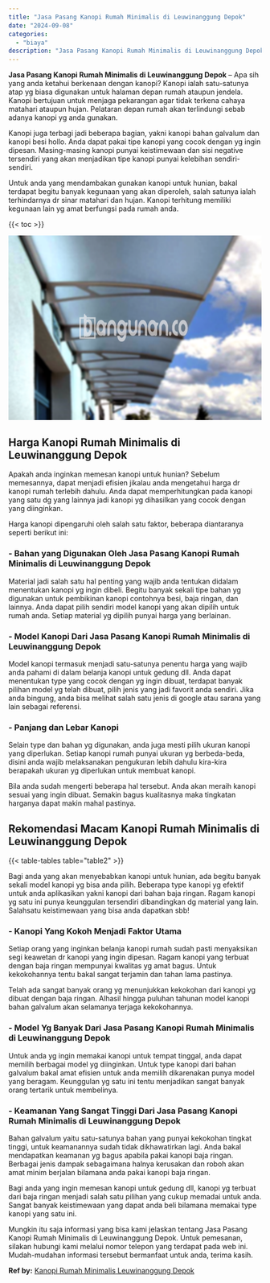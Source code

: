 ```yaml
---
title: "Jasa Pasang Kanopi Rumah Minimalis di Leuwinanggung Depok"
date: "2024-09-08"
categories: 
  - "biaya"
description: "Jasa Pasang Kanopi Rumah Minimalis di Leuwinanggung Depok. Mungkin itu saja informasi yang bisa kami jelaskan tentang Jasa Pasang Kanopi Rumah Minimalis di L..."
---
```


**Jasa Pasang Kanopi Rumah Minimalis di Leuwinanggung Depok** – Apa sih yang anda ketahui berkenaan dengan kanopi? Kanopi ialah satu-satunya atap yg biasa digunakan untuk halaman depan rumah ataupun jendela. Kanopi bertujuan untuk menjaga pekarangan agar tidak terkena cahaya matahari ataupun hujan. Pelataran depan rumah akan terlindungi sebab adanya kanopi yg anda gunakan.

Kanopi juga terbagi jadi beberapa bagian, yakni kanopi bahan galvalum dan kanopi besi hollo. Anda dapat pakai tipe kanopi yang cocok dengan yg ingin dipesan. Masing-masing kanopi punyai keistimewaan dan sisi negative tersendiri yang akan menjadikan tipe kanopi punyai kelebihan sendiri-sendiri.

Untuk anda yang mendambakan gunakan kanopi untuk hunian, bakal terdapat begitu banyak kegunaan yang akan diperoleh, salah satunya ialah terhindarnya dr sinar matahari dan hujan. Kanopi terhitung memiliki kegunaan lain yg amat berfungsi pada rumah anda.

{{< toc >}}

![Jasa Pasang Kanopi Rumah Minimalis di Leuwinanggung Depok](/images/harga-kanopi-minimalis-21.png)

## Harga Kanopi Rumah Minimalis di Leuwinanggung Depok

Apakah anda inginkan memesan kanopi untuk hunian? Sebelum memesannya, dapat menjadi efisien jikalau anda mengetahui harga dr kanopi rumah terlebih dahulu. Anda dapat memperhitungkan pada kanopi yang satu dg yang lainnya jadi kanopi yg dihasilkan yang cocok dengan yang diinginkan.

Harga kanopi dipengaruhi oleh salah satu faktor, beberapa diantaranya seperti berikut ini:

### \- Bahan yang Digunakan Oleh Jasa Pasang Kanopi Rumah Minimalis di Leuwinanggung Depok

Material jadi salah satu hal penting yang wajib anda tentukan didalam menentukan kanopi yg ingin dibeli. Begitu banyak sekali tipe bahan yg digunakan untuk pembikinan kanopi contohnya besi, baja ringan, dan lainnya. Anda dapat pilih sendiri model kanopi yang akan dipilih untuk rumah anda. Setiap material yg dipilih punyai harga yang berlainan.

### \- Model Kanopi Dari Jasa Pasang Kanopi Rumah Minimalis di Leuwinanggung Depok

Model kanopi termasuk menjadi satu-satunya penentu harga yang wajib anda pahami di dalam belanja kanopi untuk gedung dll. Anda dapat menentukan type yang cocok dengan yg ingin dibuat, terdapat banyak pilihan model yg telah dibuat, pilih jenis yang jadi favorit anda sendiri. Jika anda bingung, anda bisa melihat salah satu jenis di google atau sarana yang lain sebagai referensi.

### \- Panjang dan Lebar Kanopi

Selain type dan bahan yg digunakan, anda juga mesti pilih ukuran kanopi yang diperlukan. Setiap kanopi rumah punyai ukuran yg berbeda-beda, disini anda wajib melaksanakan pengukuran lebih dahulu kira-kira berapakah ukuran yg diperlukan untuk membuat kanopi.

Bila anda sudah mengerti beberapa hal tersebut. Anda akan meraih kanopi sesuai yang ingin dibuat. Semakin bagus kualitasnya maka tingkatan harganya dapat makin mahal pastinya.

## Rekomendasi Macam Kanopi Rumah Minimalis di Leuwinanggung Depok

{{< table-tables table="table2" >}}

Bagi anda yang akan menyebabkan kanopi untuk hunian, ada begitu banyak sekali model kanopi yg bisa anda pilih. Beberapa type kanopi yg efektif untuk anda aplikasikan yakni kanopi dari bahan baja ringan. Ragam kanopi yg satu ini punya keunggulan tersendiri dibandingkan dg material yang lain. Salahsatu keistimewaan yang bisa anda dapatkan sbb!

### \- Kanopi Yang Kokoh Menjadi Faktor Utama

Setiap orang yang inginkan belanja kanopi rumah sudah pasti menyaksikan segi keawetan dr kanopi yang ingin dipesan. Ragam kanopi yang terbuat dengan baja ringan mempunyai kwalitas yg amat bagus. Untuk kekokohannya tentu bakal sangat terjamin dan tahan lama pastinya.

Telah ada sangat banyak orang yg menunjukkan kekokohan dari kanopi yg dibuat dengan baja ringan. Alhasil hingga puluhan tahunan model kanopi bahan galvalum akan selamanya terjaga kekokohannya.

### \- Model Yg Banyak Dari Jasa Pasang Kanopi Rumah Minimalis di Leuwinanggung Depok

Untuk anda yg ingin memakai kanopi untuk tempat tinggal, anda dapat memilih berbagai model yg diinginkan. Untuk type kanopi dari bahan galvalum bakal amat efisien untuk anda memilih dikarenakan punya model yang beragam. Keunggulan yg satu ini tentu menjadikan sangat banyak orang tertarik untuk membelinya.

### \- Keamanan Yang Sangat Tinggi Dari Jasa Pasang Kanopi Rumah Minimalis di Leuwinanggung Depok

Bahan galvalum yaitu satu-satunya bahan yang punyai kekokohan tingkat tinggi, untuk keamanannya sudah tidak dikhawatirkan lagi. Anda bakal mendapatkan keamanan yg bagus apabila pakai kanopi baja ringan. Berbagai jenis dampak sebagaimana halnya kerusakan dan roboh akan amat minim berjalan bilamana anda pakai kanopi baja ringan.

Bagi anda yang ingin memesan kanopi untuk gedung dll, kanopi yg terbuat dari baja ringan menjadi salah satu pilihan yang cukup memadai untuk anda. Sangat banyak keistimewaan yang dapat anda beli bilamana memakai type kanopi yang satu ini.

Mungkin itu saja informasi yang bisa kami jelaskan tentang Jasa Pasang Kanopi Rumah Minimalis di Leuwinanggung Depok. Untuk pemesanan, silakan hubungi kami melalui nomor telepon yang terdapat pada web ini. Mudah-mudahan informasi tersebut bermanfaat untuk anda, terima kasih.

**Ref by:**  [Kanopi Rumah Minimalis Leuwinanggung Depok](https://id.wikipedia.org/wiki/Kanopi)
